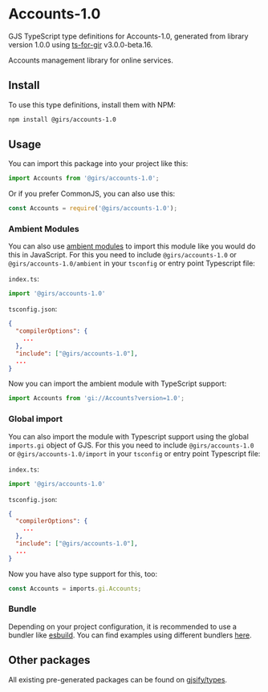 
# Accounts-1.0

GJS TypeScript type definitions for Accounts-1.0, generated from library version 1.0.0 using [ts-for-gir](https://github.com/gjsify/ts-for-gir) v3.0.0-beta.16.

Accounts management library for online services.

## Install

To use this type definitions, install them with NPM:
```bash
npm install @girs/accounts-1.0
```

## Usage

You can import this package into your project like this:
```ts
import Accounts from '@girs/accounts-1.0';
```

Or if you prefer CommonJS, you can also use this:
```ts
const Accounts = require('@girs/accounts-1.0');
```

### Ambient Modules

You can also use [ambient modules](https://github.com/gjsify/ts-for-gir/tree/main/packages/cli#ambient-modules) to import this module like you would do this in JavaScript.
For this you need to include `@girs/accounts-1.0` or `@girs/accounts-1.0/ambient` in your `tsconfig` or entry point Typescript file:

`index.ts`:
```ts
import '@girs/accounts-1.0'
```

`tsconfig.json`:
```json
{
  "compilerOptions": {
    ...
  },
  "include": ["@girs/accounts-1.0"],
  ...
}
```

Now you can import the ambient module with TypeScript support: 

```ts
import Accounts from 'gi://Accounts?version=1.0';
```

### Global import

You can also import the module with Typescript support using the global `imports.gi` object of GJS.
For this you need to include `@girs/accounts-1.0` or `@girs/accounts-1.0/import` in your `tsconfig` or entry point Typescript file:

`index.ts`:
```ts
import '@girs/accounts-1.0'
```

`tsconfig.json`:
```json
{
  "compilerOptions": {
    ...
  },
  "include": ["@girs/accounts-1.0"],
  ...
}
```

Now you have also type support for this, too:

```ts
const Accounts = imports.gi.Accounts;
```

### Bundle

Depending on your project configuration, it is recommended to use a bundler like [esbuild](https://esbuild.github.io/). You can find examples using different bundlers [here](https://github.com/gjsify/ts-for-gir/tree/main/examples).

## Other packages

All existing pre-generated packages can be found on [gjsify/types](https://github.com/gjsify/types).

